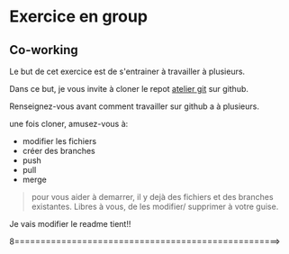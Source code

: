 # Exercice en group

## Co-working

Le but de cet exercice est de s'entrainer à travailler à plusieurs.

Dans ce but, je vous invite à cloner le repot [atelier git](https://github.com/mthdht/git-en-group) sur github.

Renseignez-vous avant comment travailler sur github a
à plusieurs.

une fois cloner, amusez-vous à:

  * modifier les fichiers
  * créer des branches
  * push
  * pull
  * merge

> pour vous aider à demarrer, il y dejà des fichiers et des branches existantes.
  Libres à vous, de les modifier/ supprimer à votre guise.

Je vais modifier le readme tient!!

8===================================================>  
